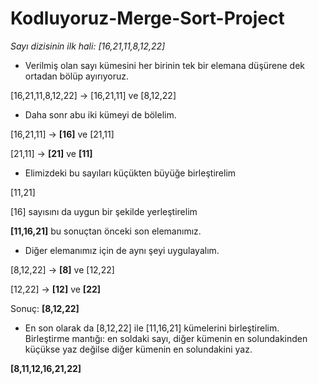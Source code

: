 # Kodluyoruz-Merge-Sort-Project

_Sayı dizisinin ilk hali: [16,21,11,8,12,22]_

* Verilmiş olan sayı kümesini her birinin tek bir elemana düşürene dek ortadan bölüp ayırıyoruz.

[16,21,11,8,12,22] &rarr; [16,21,11] ve [8,12,22]

* Daha sonr abu iki kümeyi de bölelim.

[16,21,11] &rarr; **[16]** ve [21,11]

[21,11] &rarr; **[21]** ve **[11]**

* Elimizdeki bu sayıları küçükten büyüğe birleştirelim

[11,21]

[16] sayısını da uygun bir şekilde yerleştirelim

**[11,16,21]** bu sonuçtan önceki son elemanımız.

* Diğer elemanımız için de aynı şeyi uygulayalım.


[8,12,22] &rarr; **[8]** ve [12,22]

[12,22] &rarr; **[12]** ve **[22]**

Sonuç: **[8,12,22]**

* En son olarak da [8,12,22] ile [11,16,21] kümelerini birleştirelim. Birleştirme mantığı: en soldaki sayı, diğer kümenin en solundakinden küçükse yaz değilse diğer kümenin en solundakini yaz.

**[8,11,12,16,21,22]**